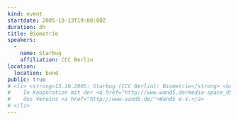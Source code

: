 ```yaml
---
kind: event
startdate: 2005-10-13T19:00:00Z
duration: 3h
title: Biometrie
speakers:
  -
    name: Starbug
    affiliation: CCC Berlin
location:
  location: bund
public: true
# <li> <strong>13.10.2005: Starbug (CCC Berlin): Biometrie</strong> <br>
#    In Kooperation mit der <a href="http://www.wand5.de/media-space_05/index.php?de_index">Media-Space 05</a>
#    des Vereins <a href="http://www.wand5.de/">Wand5 e.V.</a>
# </li>
---
```

